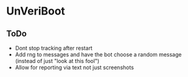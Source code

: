 # UnVeriBoot
## ToDo
- Dont stop tracking after restart
- Add rng to messages and have the bot choose a random message (instead of just "look at this fool")
- Allow for reporting via text not just screenshots